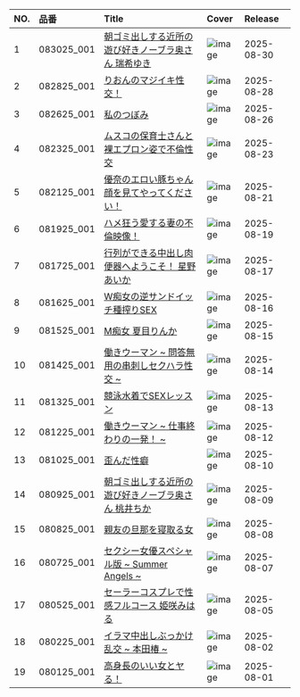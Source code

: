 |NO.|品番|Title|Cover|Release|
|:---|:---|:---|:---|:---|
1|083025_001|[朝ゴミ出しする近所の遊び好きノーブラ奥さん 瑞希ゆき](https://www.avmoive.top/index.php/archives/59415/)|![image](https://www.1pondo.tv/assets/sample/083025_001/str.jpg)|2025-08-30
2|082825_001|[りおんのマジイキ性交！](https://www.avmoive.top/index.php/archives/59378/)|![image](https://www.1pondo.tv/assets/sample/082825_001/str.jpg)|2025-08-28
3|082625_001|[私のつぼみ](https://www.avmoive.top/index.php/archives/59379/)|![image](https://www.1pondo.tv/assets/sample/082625_001/str.jpg)|2025-08-26
4|082325_001|[ムスコの保育士さんと裸エプロン姿で不倫性交](https://www.avmoive.top/index.php/archives/59290/)|![image](https://www.1pondo.tv/assets/sample/082325_001/str.jpg)|2025-08-23
5|082125_001|[優奈のエロい豚ちゃん顔を見てやってください！](https://www.avmoive.top/index.php/archives/59242/)|![image](https://www.1pondo.tv/assets/sample/082125_001/str.jpg)|2025-08-21
6|081925_001|[ハメ狂う愛する妻の不倫映像！](https://www.avmoive.top/index.php/archives/59243/)|![image](https://www.1pondo.tv/assets/sample/081925_001/str.jpg)|2025-08-19
7|081725_001|[行列ができる中出し肉便器へようこそ！ 星野あいか](https://www.avmoive.top/index.php/archives/54062/)|![image](https://www.1pondo.tv/assets/sample/081725_001/str.jpg)|2025-08-17
8|081625_001|[W痴女の逆サンドイッチ種搾りSEX](https://www.avmoive.top/index.php/archives/54063/)|![image](https://www.1pondo.tv/assets/sample/081625_001/str.jpg)|2025-08-16
9|081525_001|[M痴女 夏目りんか](https://www.avmoive.top/index.php/archives/54013/)|![image](https://www.1pondo.tv/assets/sample/081525_001/str.jpg)|2025-08-15
10|081425_001|[働きウーマン ~ 問答無用の串刺しセクハラ性交 ~](https://www.avmoive.top/index.php/archives/54014/)|![image](https://www.1pondo.tv/assets/sample/081425_001/str.jpg)|2025-08-14
11|081325_001|[競泳水着でSEXレッスン](https://www.avmoive.top/index.php/archives/54015/)|![image](https://www.1pondo.tv/assets/sample/081325_001/str.jpg)|2025-08-13
12|081225_001|[働きウーマン ~ 仕事終わりの一発！ ~](https://www.avmoive.top/index.php/archives/54016/)|![image](https://www.1pondo.tv/assets/sample/081225_001/str.jpg)|2025-08-12
13|081025_001|[歪んだ性癖](https://www.avmoive.top/index.php/archives/54017/)|![image](https://www.1pondo.tv/assets/sample/081025_001/str.jpg)|2025-08-10
14|080925_001|[朝ゴミ出しする近所の遊び好きノーブラ奥さん 桃井ちか](https://www.avmoive.top/index.php/archives/54018/)|![image](https://www.1pondo.tv/assets/sample/080925_001/str.jpg)|2025-08-09
15|080825_001|[親友の旦那を寝取る女](https://www.avmoive.top/index.php/archives/53853/)|![image](https://www.1pondo.tv/assets/sample/080825_001/str.jpg)|2025-08-08
16|080725_001|[セクシー女優スペシャル版 ~ Summer Angels ~](https://www.avmoive.top/index.php/archives/53854/)|![image](https://www.1pondo.tv/assets/sample/080725_001/str.jpg)|2025-08-07
17|080525_001|[セーラーコスプレで性感フルコース 姫咲みはる](https://www.avmoive.top/index.php/archives/53855/)|![image](https://www.1pondo.tv/assets/sample/080525_001/str.jpg)|2025-08-05
18|080225_001|[イラマ中出しぶっかけ乱交 ~ 本田椿 ~](https://www.avmoive.top/index.php/archives/53082/)|![image](https://www.1pondo.tv/assets/sample/080225_001/str.jpg)|2025-08-02
19|080125_001|[高身長のいい女とヤる！](https://www.avmoive.top/index.php/archives/53057/)|![image](https://www.1pondo.tv/assets/sample/080125_001/str.jpg)|2025-08-01